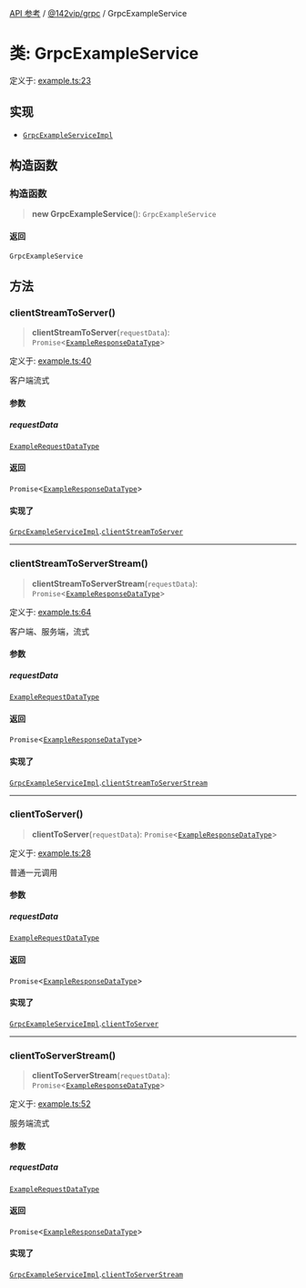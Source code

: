 [API 参考](../wiki/Home) / [@142vip/grpc](../wiki/@142vip.grpc) / GrpcExampleService

# 类: GrpcExampleService

定义于: [example.ts:23](https://github.com/142vip/core-x/blob/5281e59d2cdd2de59e1ea761d17ed7fe118d1e60/packages/grpc/src/example.ts#L23)

## 实现

* [`GrpcExampleServiceImpl`](../wiki/@142vip.grpc.%E6%8E%A5%E5%8F%A3.GrpcExampleServiceImpl)

## 构造函数

### 构造函数

> **new GrpcExampleService**(): `GrpcExampleService`

#### 返回

`GrpcExampleService`

## 方法

### clientStreamToServer()

> **clientStreamToServer**(`requestData`): `Promise`<[`ExampleResponseDataType`](../wiki/@142vip.grpc.%E6%8E%A5%E5%8F%A3.ExampleResponseDataType)>

定义于: [example.ts:40](https://github.com/142vip/core-x/blob/5281e59d2cdd2de59e1ea761d17ed7fe118d1e60/packages/grpc/src/example.ts#L40)

客户端流式

#### 参数

##### requestData

[`ExampleRequestDataType`](../wiki/@142vip.grpc.%E6%8E%A5%E5%8F%A3.ExampleRequestDataType)

#### 返回

`Promise`<[`ExampleResponseDataType`](../wiki/@142vip.grpc.%E6%8E%A5%E5%8F%A3.ExampleResponseDataType)>

#### 实现了

[`GrpcExampleServiceImpl`](../wiki/@142vip.grpc.%E6%8E%A5%E5%8F%A3.GrpcExampleServiceImpl).[`clientStreamToServer`](../wiki/@142vip.grpc.%E6%8E%A5%E5%8F%A3.GrpcExampleServiceImpl#clientstreamtoserver)

***

### clientStreamToServerStream()

> **clientStreamToServerStream**(`requestData`): `Promise`<[`ExampleResponseDataType`](../wiki/@142vip.grpc.%E6%8E%A5%E5%8F%A3.ExampleResponseDataType)>

定义于: [example.ts:64](https://github.com/142vip/core-x/blob/5281e59d2cdd2de59e1ea761d17ed7fe118d1e60/packages/grpc/src/example.ts#L64)

客户端、服务端，流式

#### 参数

##### requestData

[`ExampleRequestDataType`](../wiki/@142vip.grpc.%E6%8E%A5%E5%8F%A3.ExampleRequestDataType)

#### 返回

`Promise`<[`ExampleResponseDataType`](../wiki/@142vip.grpc.%E6%8E%A5%E5%8F%A3.ExampleResponseDataType)>

#### 实现了

[`GrpcExampleServiceImpl`](../wiki/@142vip.grpc.%E6%8E%A5%E5%8F%A3.GrpcExampleServiceImpl).[`clientStreamToServerStream`](../wiki/@142vip.grpc.%E6%8E%A5%E5%8F%A3.GrpcExampleServiceImpl#clientstreamtoserverstream)

***

### clientToServer()

> **clientToServer**(`requestData`): `Promise`<[`ExampleResponseDataType`](../wiki/@142vip.grpc.%E6%8E%A5%E5%8F%A3.ExampleResponseDataType)>

定义于: [example.ts:28](https://github.com/142vip/core-x/blob/5281e59d2cdd2de59e1ea761d17ed7fe118d1e60/packages/grpc/src/example.ts#L28)

普通一元调用

#### 参数

##### requestData

[`ExampleRequestDataType`](../wiki/@142vip.grpc.%E6%8E%A5%E5%8F%A3.ExampleRequestDataType)

#### 返回

`Promise`<[`ExampleResponseDataType`](../wiki/@142vip.grpc.%E6%8E%A5%E5%8F%A3.ExampleResponseDataType)>

#### 实现了

[`GrpcExampleServiceImpl`](../wiki/@142vip.grpc.%E6%8E%A5%E5%8F%A3.GrpcExampleServiceImpl).[`clientToServer`](../wiki/@142vip.grpc.%E6%8E%A5%E5%8F%A3.GrpcExampleServiceImpl#clienttoserver)

***

### clientToServerStream()

> **clientToServerStream**(`requestData`): `Promise`<[`ExampleResponseDataType`](../wiki/@142vip.grpc.%E6%8E%A5%E5%8F%A3.ExampleResponseDataType)>

定义于: [example.ts:52](https://github.com/142vip/core-x/blob/5281e59d2cdd2de59e1ea761d17ed7fe118d1e60/packages/grpc/src/example.ts#L52)

服务端流式

#### 参数

##### requestData

[`ExampleRequestDataType`](../wiki/@142vip.grpc.%E6%8E%A5%E5%8F%A3.ExampleRequestDataType)

#### 返回

`Promise`<[`ExampleResponseDataType`](../wiki/@142vip.grpc.%E6%8E%A5%E5%8F%A3.ExampleResponseDataType)>

#### 实现了

[`GrpcExampleServiceImpl`](../wiki/@142vip.grpc.%E6%8E%A5%E5%8F%A3.GrpcExampleServiceImpl).[`clientToServerStream`](../wiki/@142vip.grpc.%E6%8E%A5%E5%8F%A3.GrpcExampleServiceImpl#clienttoserverstream)
